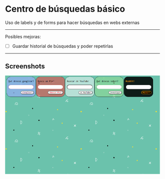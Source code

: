 # Centro de búsquedas básico

Uso de labels y de forms para hacer búsquedas en webs externas

* * * 
Posibles mejoras:

- [ ] Guardar historial de búsquedas y poder repetirlas

* * *
## Screenshots

![](/img/1.png)
